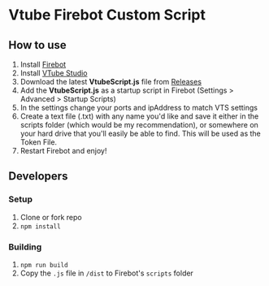 # Vtube Firebot Custom Script

## How to use
1. Install [Firebot](https://firebot.app)
2. Install [VTube Studio](https://denchisoft.com/) 
3. Download the latest **VtubeScript.js** file from [Releases](https://github.com/cky-/Vtube/releases)
4. Add the **VtubeScript.js** as a startup script in Firebot (Settings > Advanced > Startup Scripts)
5. In the settings change your ports and ipAddress to match VTS settings
6. Create a text file (.txt) with any name you'd like and save it either in the scripts folder (which would be my recommendation), or somewhere on your hard drive that you'll easily be able to find. This will be used as the Token File.
7. Restart Firebot and enjoy!

## Developers
### Setup
1. Clone or fork repo
2. `npm install`

### Building
1. `npm run build`
2. Copy the `.js` file in `/dist` to Firebot's `scripts` folder
 